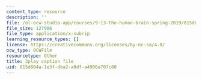 ```yaml
---
content_type: resource
description: ''
file: /ol-ocw-studio-app/courses/9-13-the-human-brain-spring-2019/815d804a1e3fdba2a0dfa4906a707c80_pfZY5aDJazA.srt
file_size: 127906
file_type: application/x-subrip
learning_resource_types: []
license: https://creativecommons.org/licenses/by-nc-sa/4.0/
ocw_type: OCWFile
resourcetype: Other
title: 3play caption file
uid: 815d804a-1e3f-dba2-a0df-a4906a707c80
---
```

